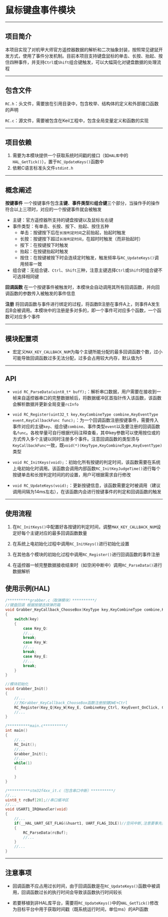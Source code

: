 # 鼠标键盘事件模块

---

## 项目简介

本项目实现了对机甲大师官方遥控器数据的解析和二次抽象封装，按照常见键鼠开发方式，使用了事件分发机制。目前本项目支持键盘鼠标的单击、长按、抬起、按住四种事件，并支持`Ctrl`或`Shift`组合键触发，可以大幅简化对键盘数据的处理流程

---

## 包含文件

`RC.h`：头文件，需要放在引用目录中，包含枚举、结构体的定义和外部接口函数的声明

`RC.c`：源文件，需要被包含在Keil工程中，包含全局变量定义和函数的实现

---

## 项目依赖

1. 需要为本模块提供一个获取系统时间戳的接口（如`HAL库`中的`HAL_GetTick()`），置于`RC_UpdateKeys()`函数中
2. 依赖C语言标准头文件`stdint.h`

---

## 概念阐述

**按键事件**
一个按键事件包含**主键**、**事件类型**和**组合键**三个部分，当操作手的操作符合以上三项时，对应的一个按键事件就会被触发
* 主键：官方遥控器所支持的键盘按键以及鼠标左右键
* 事件类型：有单击、长按、按下、抬起、按住五种
  * 单击：按键按下后在`长按判定时间`之前抬起，抬起时触发
  * 长按：按键按下超过`长按判定时间`，在超时时触发（而非抬起时）
  * 按下：在按键按下时触发
  * 抬起：在按键抬起时触发
  * 按住：在按键被按下时会连续定时触发，触发频率与`RC_UpdateKeys()`调用频率一致
* 组合键：无组合键、`Ctrl`、`Shift`三种，注意主键选择`Ctrl`或`Shift`时组合键不可选择相同键

**回调函数**
在一个按键事件被触发时，本模块会自动调用其所有回调函数，并向回调函数的参数传入被触发的事件信息

**注册**
将回调函数与事件进行绑定的过程，将函数B注册在事件A上，则事件A发生后B会被调用。本模块中的注册是多对多的，即一个事件可对应多个函数，一个函数可对应多个事件

---

## 模块配置项

* 宏定义`MAX_KEY_CALLBACK_NUM`为每个主键所能分配的最多回调函数个数，过小可能导致回调函数过多无法分配，过多会占用较大内存，默认值为5

---

## API

* `void RC_ParseData(uint8_t* buff);`：解析串口数据，用户需要在接收到一帧来自遥控器串口的完整数据帧后，将数据缓冲区首指针传入该函数，该函数会解析数据并更新全局变量`rcInfo`

* `void RC_Register(uint32_t key,KeyCombineType combine,KeyEventType event,KeyCallbackFunc func);`：为一个回调函数注册按键事件，需要传入事件对应的主键`key`、组合键`combine`、事件类型`event`以及要注册的回调函数名`func`。各枚举量可自行根据代码注释查看，其中key参数可以使用按位或的方式传入多个主键以同时注册多个事件。注意回调函数的类型须与`KeyCallbackFunc`一致，既`void(*)(KeyType,KeyCombineType,KeyEventType)`类型

* `void RC_InitKeys(void);`：初始化所有按键的判定时间，该函数需要在系统上电初始化时调用。该函数会调用内部函数`RC_InitKeyJudgeTime()`进行每个按键单击和长按判定时间的的设置，用户可根据需求自行修改

* `void RC_UpdateKeys(void);`：更新按键信息，该函数需要定时被调用（建议调用间隔为14ms左右），在该函数内会进行按键事件的判定和回调函数的触发

---

## 使用流程

1. 在`RC_InitKeys()`中配置好各按键的判定时间，调整`MAX_KEY_CALLBACK_NUM`设定好每个主键对应的最多回调函数数量

2. 在系统上电初始化过程中调用`RC_InitKeys()`进行初始化设置

3. 在其他各个模块的初始化过程中调用`RC_Register()`进行回调函数的事件注册

4. 在遥控器一帧完整数据接收结束时（如空闲中断中）调用`RC_ParseData()`进行数据解析

## 使用示例(HAL)

```c
/**********grabber.c（取弹模块）**********/
//键盘回调 根据按键选择弹药箱
void Grabber_KeyCallback_ChooseBox(KeyType key,KeyCombineType combine,KeyEventType event)
{
	switch(key)
	{
		case Key_Q:
		//...
		break;
		case Key_W:
		//...
		break;
		case Key_E:
		//...
		break;
	}
}

//模块初始化
void Grabber_Init()
{
	//...
	//为Grabber_KeyCallback_ChooseBox函数注册按键QWE+Ctrl
	RC_Register(Key_Q|Key_W|Key_E, CombineKey_Ctrl, KeyEvent_OnClick, Grabber_KeyCallback_ChooseBox);
	//...
}

/**********main.c**********/
int main()
{
	//...
	RC_Init();
	//...
	Grabber_Init();
	//...
	while(1)
	{

	}
}

/**********stm32f4xx_it.c（包含串口中断）**********/
//...
uint8_t rcBuf[20];//串口缓冲区
//...
void USART1_IRQHandler(void)
{
	//...
	if(__HAL_UART_GET_FLAG(&huart1, UART_FLAG_IDLE))//空闲中断,注意要事先开启
	{
		RC_ParseData(rcBuf);
		//...
	}
	//...
}
```

---

## 注意事项

* 回调函数不应占用过长时间，由于回调函数是在`RC_UpdateKeys()`函数中被调用，回调函数过长的执行时间会导致该函数执行时间较长

* 若要移植到非HAL库平台，需要将`RC_UpdateKeys()`中的`HAL_GetTick()`修改为目标平台中用于获取时间戳（既系统运行时间，单位ms）的API函数
